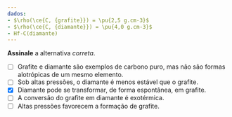 ```yaml
---
dados:
- $\rho(\ce{C, {grafite}}) = \pu{2,5 g.cm-3}$
- $\rho(\ce{C, {diamante}}) = \pu{4,0 g.cm-3}$
- Hf-C(diamante)
---
```


**Assinale** a alternativa *correta*.

- [ ] Grafite e diamante são exemplos de carbono puro, mas não são formas alotrópicas de um mesmo elemento.   
- [ ] Sob altas pressões, o diamante é menos estável que o grafite.   
- [x] Diamante pode se transformar, de forma espontânea, em grafite.   
- [ ] A conversão do grafite em diamante é exotérmica.   
- [ ] Altas pressões favorecem a formação de grafite.   